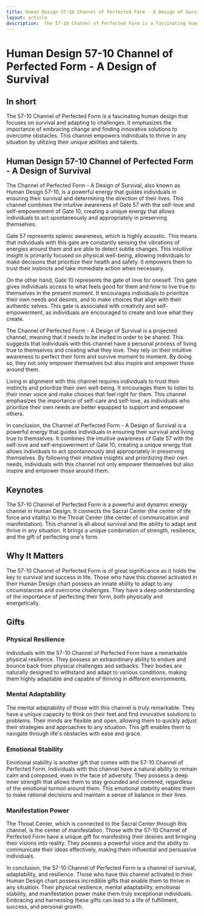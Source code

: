 ```yaml
---
title: Human Design 57-10 Channel of Perfected Form - A Design of Survival
layout: article
description:  The 57-10 Channel of Perfected Form is a fascinating human design that focuses on survival and adapting to challenges. It emphasizes the importance of embracing change and finding innovative solutions to overcome obstacles. This channel empowers individuals to thrive in any situation by utilizing their unique abilities and talents.
---
```

# Human Design 57-10 Channel of Perfected Form - A Design of Survival
## In short
 The 57-10 Channel of Perfected Form is a fascinating human design that focuses on survival and adapting to challenges. It emphasizes the importance of embracing change and finding innovative solutions to overcome obstacles. This channel empowers individuals to thrive in any situation by utilizing their unique abilities and talents.

## Human Design 57-10 Channel of Perfected Form - A Design of Survival
The Channel of Perfected Form - A Design of Survival, also known as Human Design 57-10, is a powerful energy that guides individuals in ensuring their survival and determining the direction of their lives. This channel combines the intuitive awareness of Gate 57 with the self-love and self-empowerment of Gate 10, creating a unique energy that allows individuals to act spontaneously and appropriately in preserving themselves.

Gate 57 represents splenic awareness, which is highly acoustic. This means that individuals with this gate are constantly sensing the vibrations of energies around them and are able to detect subtle changes. This intuitive insight is primarily focused on physical well-being, allowing individuals to make decisions that prioritize their health and safety. It empowers them to trust their instincts and take immediate action when necessary.

On the other hand, Gate 10 represents the gate of love for oneself. This gate gives individuals access to what feels good for them and how to live true to themselves in the present moment. It encourages individuals to prioritize their own needs and desires, and to make choices that align with their authentic selves. This gate is associated with creativity and self-empowerment, as individuals are encouraged to create and love what they create.

The Channel of Perfected Form - A Design of Survival is a projected channel, meaning that it needs to be invited in order to be shared. This suggests that individuals with this channel have a personal process of living true to themselves and creating what they love. They rely on their intuitive awareness to perfect their form and survive moment to moment. By doing so, they not only empower themselves but also inspire and empower those around them.

Living in alignment with this channel requires individuals to trust their instincts and prioritize their own well-being. It encourages them to listen to their inner voice and make choices that feel right for them. This channel emphasizes the importance of self-care and self-love, as individuals who prioritize their own needs are better equipped to support and empower others.

In conclusion, the Channel of Perfected Form - A Design of Survival is a powerful energy that guides individuals in ensuring their survival and living true to themselves. It combines the intuitive awareness of Gate 57 with the self-love and self-empowerment of Gate 10, creating a unique energy that allows individuals to act spontaneously and appropriately in preserving themselves. By following their intuitive insights and prioritizing their own needs, individuals with this channel not only empower themselves but also inspire and empower those around them.
## Keynotes

The 57-10 Channel of Perfected Form is a powerful and dynamic energy channel in Human Design. It connects the Sacral Center (the center of life force and vitality) to the Throat Center (the center of communication and manifestation). This channel is all about survival and the ability to adapt and thrive in any situation. It brings a unique combination of strength, resilience, and the gift of perfecting one's form.

## Why It Matters

The 57-10 Channel of Perfected Form is of great significance as it holds the key to survival and success in life. Those who have this channel activated in their Human Design chart possess an innate ability to adapt to any circumstances and overcome challenges. They have a deep understanding of the importance of perfecting their form, both physically and energetically.

## Gifts

### Physical Resilience

Individuals with the 57-10 Channel of Perfected Form have a remarkable physical resilience. They possess an extraordinary ability to endure and bounce back from physical challenges and setbacks. Their bodies are naturally designed to withstand and adapt to various conditions, making them highly adaptable and capable of thriving in different environments.

### Mental Adaptability

The mental adaptability of those with this channel is truly remarkable. They have a unique capacity to think on their feet and find innovative solutions to problems. Their minds are flexible and open, allowing them to quickly adjust their strategies and approaches to any situation. This gift enables them to navigate through life's obstacles with ease and grace.

### Emotional Stability

Emotional stability is another gift that comes with the 57-10 Channel of Perfected Form. Individuals with this channel have a natural ability to remain calm and composed, even in the face of adversity. They possess a deep inner strength that allows them to stay grounded and centered, regardless of the emotional turmoil around them. This emotional stability enables them to make rational decisions and maintain a sense of balance in their lives.

### Manifestation Power

The Throat Center, which is connected to the Sacral Center through this channel, is the center of manifestation. Those with the 57-10 Channel of Perfected Form have a unique gift for manifesting their desires and bringing their visions into reality. They possess a powerful voice and the ability to communicate their ideas effectively, making them influential and persuasive individuals.

In conclusion, the 57-10 Channel of Perfected Form is a channel of survival, adaptability, and resilience. Those who have this channel activated in their Human Design chart possess incredible gifts that enable them to thrive in any situation. Their physical resilience, mental adaptability, emotional stability, and manifestation power make them truly exceptional individuals. Embracing and harnessing these gifts can lead to a life of fulfillment, success, and personal growth.